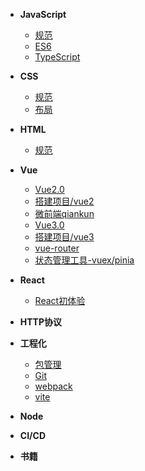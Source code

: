 - **JavaScript**
  - [规范](JavaScript/jsRules.md)
  - [ES6](JavaScript/es6.md)
  - [TypeScript](JavaScript/TypeScript.md)

- **CSS**
  - [规范](CSS/cssRules.md)
  - [布局](CSS/layout.md)

- **HTML**
  - [规范](HTML/HTMLRules.md)

- **Vue**
   - [Vue2.0](Vue/vue2.md)
   - [搭建项目/vue2](Vue/project2.md)
   - [微前端qiankun](Vue/qiankun.md)
   - [Vue3.0](Vue/vue3.md)
   - [搭建项目/vue3](Vue/project3.md)
   - [vue-router](Vue/vueRouter.md)
   - [状态管理工具-vuex/pinia](Vue/stateTools.md)

- **React**
   - [React初体验](React/react.md)
  
- **HTTP协议**


- **工程化**
  - [包管理](module/package.md)
  - [Git](module/git.md)
  - [webpack](module/webpack.md)
  - [vite](module/vite.md)

- **Node**

- **CI/CD**


- **书籍**


  